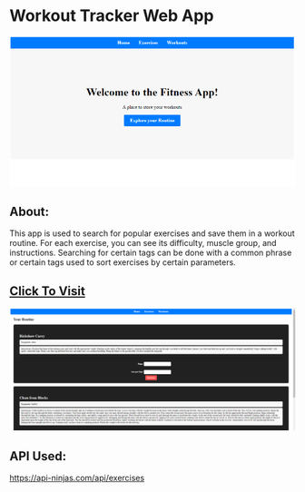 # Workout Tracker Web App

![Alt Text](/images/front.png)

## About:

This app is used to search for popular exercises and save them in a workout routine. For each exercise, you can see its difficulty, muscle group, and instructions. Searching for certain tags can be done with a common phrase or certain tags used to sort exercises by certain parameters.

## [Click To Visit](https://fitnessapp-c4d2b.web.app/)

![Alt Text](/images/test2.png)

## API Used:

https://api-ninjas.com/api/exercises

